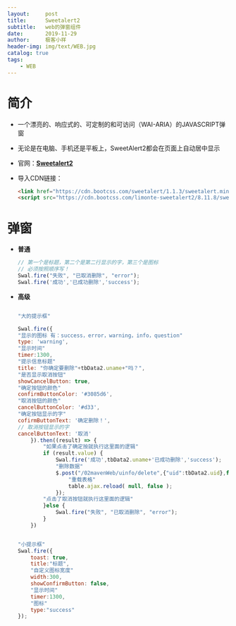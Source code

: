 ```yaml
---
layout:     post
title:      Sweetalert2
subtitle:   web的弹窗组件
date:       2019-11-29
author:     极客小祥
header-img: img/text/WEB.jpg
catalog: true
tags:
    - WEB
---
```


# 简介
* 一个漂亮的、响应式的、可定制的和可访问（WAI-ARIA）的JAVASCRIPT弹窗
* 无论是在电脑、手机还是平板上，SweetAlert2都会在页面上自动居中显示
* 官网：**[Sweetalert2](https://sweetalert2.github.io/#examples)**
* 导入CDN链接：

    ```html
    <link href="https://cdn.bootcss.com/sweetalert/1.1.3/sweetalert.min.css" rel="stylesheet">
    <script src="https://cdn.bootcss.com/limonte-sweetalert2/8.11.8/sweetalert2.all.js"></script>
    ```

# 弹窗

* **普通**

    ```javascript
    // 第一个是标题，第二个是第二行显示的字，第三个是图标
    // 必须按照顺序写！
    Swal.fire("失败", "已取消删除", "error");
    Swal.fire('成功','已成功删除','success');
    ```

* **高级**

    ```javascript

    "大的提示框"

    Swal.fire({
    "显示的图标 有：success，error，warning，info，question"
    type: 'warning',
    "显示时间"
    timer:1300,
    "提示信息标题"
    title: "你确定要删除"+tbData2.uname+"吗？",
    "是否显示取消按钮"
    showCancelButton: true,
    "确定按钮的颜色"
    confirmButtonColor: '#3085d6',
    "取消按钮的颜色"
    cancelButtonColor: '#d33',
    "确定按钮显示的字"
    cofirmButtonText: '确定删除！',
    // 取消按钮显示的字
    cancelButtonText: '取消'
        }).then((result) => {
            "如果点击了确定按就执行这里面的逻辑"
            if (result.value) {
                Swal.fire('成功',tbData2.uname+'已成功删除','success');
                "删除数据"
                $.post("/02mavenWeb/uinfo/delete",{"uid":tbData2.uid},function(){
                    "重载表格"
                    table.ajax.reload( null, false );
                });
            "点击了取消按钮就执行这里面的逻辑"
            }else {
                Swal.fire("失败", "已取消删除", "error");
            }
        })


    "小提示框"
    Swal.fire({
        toast: true,
        title:"标题",
        "自定义图标宽度"
        width:300,
        showConfirmButton: false,
        "显示时间"
        timer:1300,
        "图标"
        type:"success"
    });
    ```
